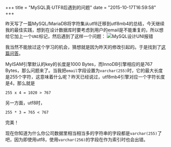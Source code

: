 +++
title  = "MySQL真·UTF8后遇到的问题"
date = "2015-10-17T16:59:58"
+++


昨天写了一篇MySQL/MariaDB将字符集从utf8迁移到utf8mb4的总结，今天继续我的最佳实践，想到在设计数据库时要考虑到用户的email是不能重复的，所以想给它加上一个`UNI`标记，然后遇到了这样一个问题：
![MySQL设计UNI报错](http://7xn2pe.com1.z0.glb.clouddn.com/b_Screen%20Shot%202015-10-17%20at%205.03.08%20PM.png)

我当然不能放过这个学习的机会，猜想就是因为昨天的修改引起的。于是找到了[这篇问答](http://stackoverflow.com/questions/1814532/1071-specified-key-was-too-long-max-key-length-is-767-bytes)。

MyISAM引擎默认的key的长度是1000 Bytes，而InnoDB引擎相应的是767 Bytes，那么问题来了。当我把`email`字段设置为`varchar(255)`时，它的最大长度是255个字符，这意味着什么呢？昨天已经说过，utf8mb4引擎对应一个字符长度是4，那么就是
```
255 x 4 = 1020 > 767
```
另一方面，utf8时，
```
255 * 3 = 765 < 767
```
完美！

现在你知道为什么你公司数据里相当相当多的字符串的字段都是`varchar(255)`了吧，因为即使用utf8，使用`varchar(256)`的字段在作为索引时也会出错。
